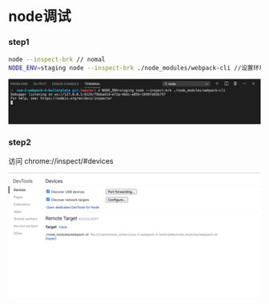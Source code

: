 # node调试

### step1
```bash
node --inspect-brk // nomal
NODE_ENV=staging node --inspect-brk ./node_modules/webpack-cli //设置环境变量
```
<img src="./../../_media/debugger/node-terimal.png"/>

### step2

访问 chrome://inspect/#devices

<img src="./../../_media/debugger/chrome-devices.png"/>